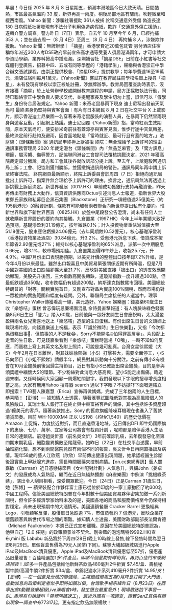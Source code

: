 早晨！今日係 2025 年 8 月 8 日星期五，預測本港地區今日大致天晴。日間酷熱，市區最高氣溫約 33 度，新界再高一兩度。稍後局部地區有驟雨。吹輕微至和緩西南風。Yahoo 新聞：涉騙社署援助 361人被捕 訛稱交通意外受傷 偽造長達 180 日病假紙社署發現有不法分子利用偽造病假紙，欺詐「交通意外傷亡援助」，遂轉介警方調查。警方昨日（7日）表示，自去年 10 月至今年 6 月，已經拘捕 353 人；並在過去周一（8 月 4日）至周三（8 月 4 日） 再拘捕 8 人，涉嫌欺詐援助。Yahoo 新聞：無牌辦學｜「摘星」香港學費近20萬包託管 另付酒店住宿 稱每年派近300人考DSE政府早前宣佈高才通等受養人須居港滿兩年，才可申請大學資助學額，業界料掀高中插班潮。深圳補習社「摘星DSE」日前在小紅書等社交媒體刊登廣告，招募中四、五或有同等學歷的「港籍學生」，聲稱與香港崇正中學合辦文憑試課程，由崇正提供校舍、「摘星DSE」提供教學；每年學費達16至19萬元，酒店住宿則每月1萬元。《Yahoo新聞》嘗試在教育局註冊學校名單上搜尋「摘星」，未有發現有學校以崇正校址註冊，涉無牌辦學。教育局回覆查詢時表示，沒有接獲「摘星」於上址營辦學校或開辦教育課程的申請，局方正採取執法行動，同時已聯絡崇正中學負責人要求交代，並提醒家長及學生切勿上當，誤信可以「假學生」身份符合居港規定。Yahoo 新聞：米奇老鼠暴雨下現身 迪士尼稱出發前天氣尚可 最終濕身仍堅持與賓客會面︱有片有日本網民 8 月 2 日在社交平台 X 上載影片，顯示香港迪士尼樂園一名穿著米奇老鼠服裝的演藝人員，在暴雨下仍然冒雨現身與遊客互動，引起網上熱議。迪士尼回覆《Yahoo新聞》指，當時紅雨生效期間，原本天氣尚可，便安排米奇前往有蓋涼亭與賓客見面，惟步行途中天氣轉差，最終決定前行赴約及避雨，因會面地點是「當時就近、最可行且有蓋的地方。」法庭線：《頭條新聞》案 通訊局申終極上訴被拒 終院：無合理給予上訴許可的理由通訊事務管理局 2020 年裁定港台《頭條新聞》內「無品芝麻官」及「驚方訊息」環節，屬污衊、侮辱警方，記協聯同港台工會提司法覆核挑戰決定，2021 年獲高院裁定部分勝訴。局方和工會其後各就敗訴部分提上訴。至去年，上訴庭駁回通訊局上訴；工會、記協則獲判勝訴，並獲撤銷通訊局的警告。通訊局同年再申請上訴至終審法院。 終院網頁最新顯示，終院上訴委員會於周四（7 日）拒絕向通訊局批出上訴許可，指案件無合理給予上訴許可的理由。換言之，通訊局無法再透過上訴挑戰上訴庭決定。新世界發展（0017.HK）早前成功獲銀行支持再融資後，昨天再傳出有財務上大動作，信貸資訊供應商Octus引述消息人士報道，指新世界大股東鄭氏家族和私募巨企黑石集團（Blackstone）正研究一項總值達25億美元（約195億港元）的融資計劃，條款有可能觸發兩者聯合向新世界提出私有化要約。惟新世界和旗下新世界百貨（0825.HK）於盤中尾段發公告澄清，尚未有任何人士就收購新世界股份的要約向其接觸。九倉置業（1997.HK）今年上半年業績大致好過預期，基礎淨盈利31.19億元，按年微跌0.1%；計入投資物業重估減值擴大至51.18億元，股東應佔虧損24.06億元（去年同期蝕10.52億元）。核心基礎淨盈利（香港投資物業及酒店）30.84億元，升3.2%。受惠港元拆息下跌，借貸成本按年節省2.92億元或27%；維持以核心基礎淨盈利的65%派息，派第一次中期股息0.66元，增3.1%，較市場預期佳。九倉置業股價昨午炒上，收報25.7元，升4.9%。中國7月份出口表現勝預期，以美元計價的整體出口按年錄7.2%升幅，是今年4月份以來最佳。雖然出口報喜且中美貿易緊張關係近期有所降溫，但是7月中國對美國的出口跌幅卻擴大至21.7%，反映對美國直接「搶出口」的透支效應開始顯現。美股先升後回，三大指數高開後轉跌，道瓊斯指數一度升超過300點，但最低跌超過350點，收市跌幅仍有超過200點，納斯達克指數尾市回穩。美國總統特朗普的「對等」關稅實施首日，又剛宣布對晶片實施100%關稅，然而市場仍對一眾稅款的實施範圍和幅度有疑問。另外，聯儲局主席接任的人選當中，理事Christopher Waller傳獲看高一線，美元造好。Yahoo 娛樂圈：錢嘉樂60歲生日收「樂悠咭」蛋糕 曾志偉玩忌廉場面混亂 佘詩曼直擊報道：有人塊臉咗綠色錢嘉樂8月6日生日「登六」踏入60歲，日前他與一眾好友開生日會慶祝時，太太湯盈盈與兩名女兒驚喜地送上「樂悠咭」造型的生日蛋糕。有份出席生日會的文頌嫻上載現場片段，向錢嘉樂送上祝福，表示「『識於微時』生日快樂🎂」，又指「今次都係蛋糕出事🫣，但搞事的人不是我😂，Sorry不能開名🤐怕得罪高層😝」。片段配上走音的生日歌，可見錢嘉樂看到「樂悠咭」蛋糕時當場「O嘴」，一時不知如何反應，而蛋糕上寫上其英文名及附上照片，可說是幾可亂真。台灣女星徐熙媛（大S）今年2月在日本離世，對其妹妹徐熙娣（小S）打擊甚大，需要全面停工，小S已向節目《小姐不熙娣》請假半年，網民對其新動向十分關注。之前有傳小S有機會在10月金鐘獎前後回歸主持節目，近日有指小S已確認出席金鐘獎，目的是參與頒獎禮中緬懷大S的環節。不少粉絲對此消息大感高興，望小S能走出傷痛。臨近週末喇，又係時候同大家回顧一周爆紅關鍵字。我們發現以下字眼的搜尋增長度相當之高，大家有無用Yahoo 搜尋器 search 過以下字眼？不妨撳吓下面嘅連結立即搜索！TVB藝人陳嘉慧（Erica）宣佈再做媽媽，完成了三年抱兩的人生目標，恭喜晒！【彭博】— 據知情人士透露，隨著滙豐試圖降低對其視為高風險個人的風險敞口，其瑞士私人銀行正在終止與中東富裕客戶的關係，其中包括許多資產超過1億美元的客戶。隨著新款推出，Sony 的舊款旗艦降噪耳機現在也進入了舊款清貨節奏。目前 WH-1000XM4 正以 US$198（約 HK$1,540）的歷史低價在 Amazon 上促銷，力度接近對折，而且直送香港地址。近日傳出DFI 即牛奶國際旗下的惠康、七仔、萬寧、宜家等公司將會有裁員計劃 ，呢啲都是陪伴香港人生活日常的連鎖店。前港姐吳忻熹（前名吳文忻）3年前確診乳癌，去年復發惡化至第四期末期乳癌，細胞變異擴散至尾龍骨。她昨日（22日）在社交平台透露，早前抽細胞化驗，想不到兩間醫院竟然有兩個不同的報告，吳文忻今日再開直播談及病情。現年58歲的藝人江欣燕（欣欣）早前傳出健康出現問題，她承認經醫生診斷後證實患上甲狀腺亢進症，需長時間服藥來控制病情。【on.cc東網專訊】藝人關嘉敏（Carman）近日憑戀綜節目《女神配對計劃》人氣急升，與細John（姜卓文）的發展成為人氣熱話，繼而在近日無綫熱播劇《麻雀樂團》中飾演「挑機綠茶婊」，演出令人刮目相看，深受觀眾歡迎。今日（24日）正是Carman 31歲生日，她【彭博】— 蘋果裝配合作夥伴富士康已從位於印度的一家工廠撤回了約300名中國工程師。儘管美國總統特朗普在今年對數十個美國貿易夥伴密集加徵一系列新關稅，但令許多經濟學家始料未及的是，美國各地的商品和服務價格至今仍保持相對穩定，尚未出現預期中的大漲情形。美國連鎖餐廳 Cracker Barrel 更換經典 Logo，引發顧客反彈，股價單日急跌逾 7%，市值蒸發約 7 億港元，反映企業在懷舊顧客與新世代市場之間的兩難。據知情人士透露，美國財政部副部長法爾肯德（Michael Faulkender）本週已正式宣布離職。原因在於美國總統特朗普認為，他與自己「2.0 任期」的政策願景並不契合。剛染藍的泡泡瑪特(9992.HK)宣布,mini 版 Labubu 新品將於下周四(28日)晚上10時線上發售,線下發售時間為翌日即8月29日。單個盲盒售價為79元人民幣(下同)。蘇寧大埔超級城店進行Apple iPad及MacBook清貨優惠，Apple iPad及MacBook清貨優惠低至57折，優惠產品限量發售！百佳精選加$1多1件產品，即睇今個星期有咩筍貨，再到百佳門市或網店掃貨！加$1多一件產品包括維他新鮮茶飲品480毫升2件折實 $7.45/盒、壽桃秘製牛腩/高湯牛腩2件折實 $34/盒、李錦記滷水汁系列410毫升2件折實 $14.95/支！【彭博】— 在一個意見分歧的聯儲局，主席鮑威爾周五為9月降息打開了大門後，推動減息的政策制定者似乎即將如願以償。台灣歌手楊宗緯昨日（8月23日）在西寧出席《動聽音樂超級Live演唱會》時，發生墮台嚴重意外！現場歌迷拍下事發一刻...香港有句說話叫「帶埋阿媽返工」，最近外國有一項調查，證實Gen Z真係有類似現象—調查中有77%受訪Gen Z打工仔，曾經帶父母協助見工，73%甚至由父母幫手返工，完成工作任務，僱主請一個變成請三個長和（0001.HK）與李氏家族作為單一最大股東、合共持股約30%的加拿大第二大上游石油和天然氣生產商Cenovus Energy，於周五（22日）宣布就收購加拿大同業MEG Energy Corp.達成最終安排協議，現金及股票交易價值79億加幣（約443.9億港元），包括承擔的債務。據了解，收購完成後，以產量收入計算，Cenovus有可能成為加拿大最大的油公司。對於追求高性價比的香港食家而言，一場集星級環境、新鮮食材與實惠價格的自助餐當然值得大推；靚靚海景、新鮮海鮮，加上大師級的手藝，絕對值得一試！Klook突發推出香港W酒店KITCHEN餐廳自助餐買一送一限時優惠！無論是午間的海陸盛宴，還是夜間的泰式主題體驗，人均低至$317起，更有指定飲品無限暢飲！